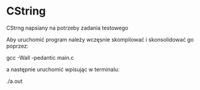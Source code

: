 # CString
CStrng napsiany na potrzeby zadania testowego 


Aby uruchomić program należy wczęsnie skompilować i skonsolidować go poprzez: 

gcc -Wall -pedantic main.c 

a następnie uruchomić wpisując w terminalu:

./a.out

